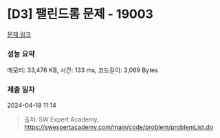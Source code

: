 # [D3] 팰린드롬 문제 - 19003 

[문제 링크](https://swexpertacademy.com/main/code/problem/problemDetail.do?contestProbId=AYtrCJQaDb4DFAR-) 

### 성능 요약

메모리: 33,476 KB, 시간: 133 ms, 코드길이: 3,069 Bytes

### 제출 일자

2024-04-19 11:14



> 출처: SW Expert Academy, https://swexpertacademy.com/main/code/problem/problemList.do
